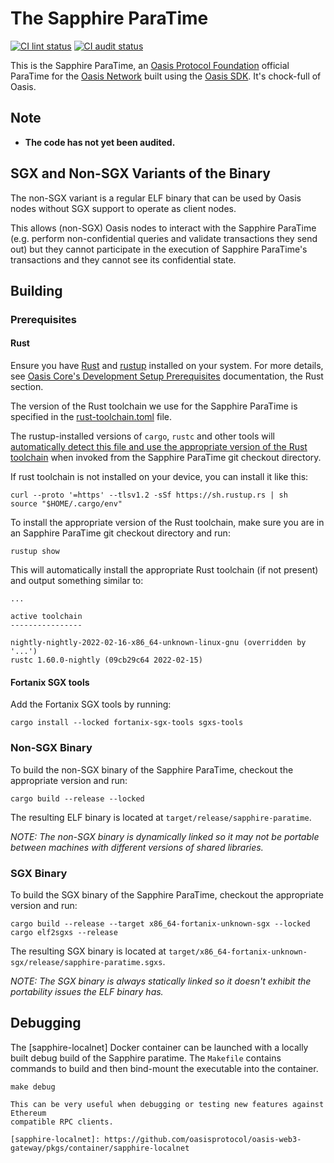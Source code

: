 # The Sapphire ParaTime

[![CI lint status][github-ci-lint-badge]][github-ci-lint-link]
[![CI audit status][github-ci-audit-badge]][github-ci-audit-link]

<!-- markdownlint-disable line-length -->
[github-ci-lint-badge]: https://github.com/oasisprotocol/sapphire-paratime/workflows/ci-lint/badge.svg
[github-ci-lint-link]: https://github.com/oasisprotocol/sapphire-paratime/actions?query=workflow:ci-lint+branch:main
[github-ci-audit-badge]: https://github.com/oasisprotocol/sapphire-paratime/workflows/ci-audit/badge.svg
[github-ci-audit-link]: https://github.com/oasisprotocol/sapphire-paratime/actions?query=workflow:ci-audit+branch:main
<!-- markdownlint-enable line-length -->

This is the Sapphire ParaTime, an [Oasis Protocol Foundation] official
ParaTime for the [Oasis Network] built using the [Oasis SDK]. It's chock-full
of Oasis.

[Oasis Protocol Foundation]: https://oasisprotocol.org/
[Oasis Network]: https://docs.oasis.io/oasis-network-primer/
[Oasis SDK]: https://github.com/oasisprotocol/oasis-sdk

## Note

* **The code has not yet been audited.**

## SGX and Non-SGX Variants of the Binary

The non-SGX variant is a regular ELF binary that can be used by Oasis nodes
without SGX support to operate as client nodes.

This allows (non-SGX) Oasis nodes to interact with the Sapphire ParaTime (e.g.
perform non-confidential queries and validate transactions they send out) but
they cannot participate in the execution of Sapphire ParaTime's transactions and
they cannot see its confidential state.

## Building

### Prerequisites

#### Rust

Ensure you have [Rust] and [rustup] installed on your system.
For more details, see [Oasis Core's Development Setup Prerequisites]
documentation, the Rust section.

The version of the Rust toolchain we use for the Sapphire ParaTime is specified
in the [rust-toolchain.toml] file.

The rustup-installed versions of `cargo`, `rustc` and other tools will
[automatically detect this file and use the appropriate version of the Rust
toolchain][rust-toolchain-precedence] when invoked from the Sapphire ParaTime
git checkout directory.

If rust toolchain is not installed on your device, you can install it like this:

```shell
curl --proto '=https' --tlsv1.2 -sSf https://sh.rustup.rs | sh
source "$HOME/.cargo/env"
```

To install the appropriate version of the Rust toolchain, make sure you are
in an Sapphire ParaTime git checkout directory and run:

```
rustup show
```

This will automatically install the appropriate Rust toolchain (if not
present) and output something similar to:

```
...

active toolchain
----------------

nightly-nightly-2022-02-16-x86_64-unknown-linux-gnu (overridden by '...')
rustc 1.60.0-nightly (09cb29c64 2022-02-15)
```

[Rust]: https://www.rust-lang.org/
[rustup]: https://rustup.rs/
[Oasis Core's Development Setup Prerequisites]:
  https://docs.oasis.io/oasis-core/development-setup/prerequisites
[rust-toolchain.toml]: rust-toolchain.toml
[rust-toolchain-precedence]:
  https://github.com/rust-lang/rustup/blob/master/README.md#override-precedence

#### Fortanix SGX tools

Add the Fortanix SGX tools by running:

```
cargo install --locked fortanix-sgx-tools sgxs-tools
```

### Non-SGX Binary

To build the non-SGX binary of the Sapphire ParaTime, checkout the appropriate
version and run:

```
cargo build --release --locked
```

The resulting ELF binary is located at `target/release/sapphire-paratime`.

_NOTE: The non-SGX binary is dynamically linked so it may not be portable
between machines with different versions of shared libraries._

### SGX Binary

To build the SGX binary of the Sapphire ParaTime, checkout the appropriate
version and run:

```
cargo build --release --target x86_64-fortanix-unknown-sgx --locked
cargo elf2sgxs --release
```

The resulting SGX binary is located at
`target/x86_64-fortanix-unknown-sgx/release/sapphire-paratime.sgxs`.

_NOTE: The SGX binary is always statically linked so it doesn't exhibit the
portability issues the ELF binary has._

## Debugging

The [sapphire-localnet] Docker container can be launched with a locally built
debug build of the Sapphire paratime. The `Makefile` contains commands to build
and then bind-mount the executable into the container.

```shell
make debug

This can be very useful when debugging or testing new features against Ethereum
compatible RPC clients.

[sapphire-localnet]: https://github.com/oasisprotocol/oasis-web3-gateway/pkgs/container/sapphire-localnet